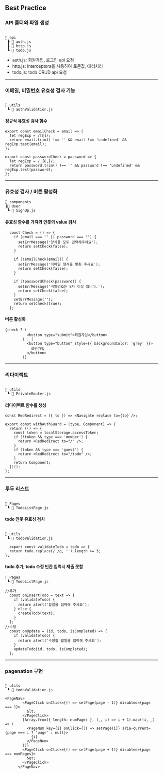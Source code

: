 ## Best Practice

### API 폴더와 파일 생성

```

📂 api
 ┣ 📜 auth.js
 ┣ 📜 http.js
 ┗ 📜 todo.js

```

- auth.js: 회원가입, 로그인 api 요청
- http.js: interceptors를 사용하여 토큰값, 에러처리
- todo.js: todo CRUD api 요청

---

### 이메일, 비밀번호 유효성 검사 기능

```

📂 utils
 ┗ 📜 authValidation.js

```

#### 정규식 유효성 검사 함수

```
export const emailCheck = email => {
  let regExp = /[@]/;
  return email.trim() !== '' && email !== 'undefined' && regExp.test(email);
};

export const passwordCheck = password => {
  let regExp = /.{8,}/;
  return password.trim() !== '' && password !== 'undefined' && regExp.test(password);
};

```

---

### 유효성 검사 / 버튼 활성화

```
📂 components
┣📂 User
 ┗ 📜 SignUp.js

```

#### 유효성 함수를 가져와 인풋의 value 검사

```
  const Check = () => {
    if (email === '' || password === '') {
      setErrMessage('양식을 모두 입력해주세요');
      return setCheck(false);
    }

    if (!emailCheck(email)) {
      setErrMessage('이메일 형식을 맞춰 주세요');
      return setCheck(false);
    }

    if (!passwordCheck(password)) {
      setErrMessage('비밀번호는 8자 이상 입니다.');
      return setCheck(false);
    }
    setErrMessage('');
    return setCheck(true);
  };
```

#### 버튼 활성화

```
{check ? (
          <button type="submit">회원가입</button>
        ) : (
          <button type="button" style={{ backgroundColor: 'grey' }}>
            회원가입
          </button>
        )}
```

---

### 리다이렉트

```

📂 utils
 ┗ 📜 PrivateRouter.js

```

#### 리다이렉트 함수를 생성

```
const RedRedirect = ({ to }) => <Navigate replace to={to} />;

export const withAuthGuard = (type, Component) => {
  return (() => {
    const token = localStorage.accessToken;
    if (!token && type === 'member') {
      return <RedRedirect to="/" />;
    }
    if (token && type === 'guest') {
      return <RedRedirect to="/todo" />;
    }
    return Component;
  })();
};
```

---

### 투두 리스트

```

📂 Pages
 ┗ 📜 TodoListPage.js

```

#### todo 인풋 유효성 검사

```

📂 utils
 ┗ 📜 todoValidation.js

```

```
  export const validateTodo = todo => {
  return todo.replace(/ /g, '').length >= 3;
};

```

#### todo 추가, todo 수정 빈칸 입력시 제출 못함

```
📂 Pages
 ┗ 📜 TodoListPage.js

```

```
//추가
  const onInsertTodo = text => {
    if (validateTodo) {
      return alert('할일을 입력해 주세요');
    } else {
      createTodo(text);
    }
  };
//수정
  const onUpdate = (id, todo, isCompleted) => {
    if (validateTodo) {
      return alert('수정할 할일을 입력해 주세요');
    }
    updateTodo(id, todo, isCompleted);
  };
```

---

### pagenation 구현

```

📂 utils
 ┗ 📜 todoValidation.js

```

```
<PageNav>
        <PageClick onClick={() => setPage(page - 1)} disabled={page === 1}>
          &lt;
        </PageClick>
        {Array.from({ length: numPages }, (_, i) => i + 1).map((i, _) => (
          <PageNum key={i} onClick={() => setPage(i)} aria-current={page === i ? 'page' : null}>
            {i}
          </PageNum>
        ))}
        <PageClick onClick={() => setPage(page + 1)} disabled={page === numPages}>
          &gt;
        </PageClick>
      </PageNav>
```
